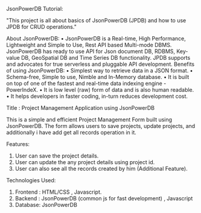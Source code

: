 JsonPowerDB Tutorial:

"This project is all about basics of JsonPowerDB (JPDB) and how to use JPDB for CRUD operations."

About JsonPowerDB:
     •	JsonPowerDB is a Real-time, High Performance, Lightweight and Simple to Use, Rest API based Multi-mode DBMS. JsonPowerDB has ready to use API for Json document DB, RDBMS, Key- 
       value DB, GeoSpatial DB and Time Series DB functionality. JPDB supports and advocates for true serverless and pluggable API development.
Benefits of using JsonPowerDB:
     •	Simplest way to retrieve data in a JSON format.
     •	Schema-free, Simple to use, Nimble and In-Memory database.
     •	It is built on top of one of the fastest and real-time data indexing engine - PowerIndeX.
     •	It is low level (raw) form of data and is also human readable.
     •	It helps developers in faster coding, in-turn reduces development cost.

Title : Project Management Application using JsonPowerDB

This is a simple and efficient Project Management Form built using JsonPowerDB. The form allows users to save projects, update projects, and additionally i have add get all records operation in it.

Features:
   1. User can save the project details.
   2. User can update the any project details using project id.
   3. User can also see all the records created by him (Additional Feature).

Technologies Used:
   1. Frontend : HTML/CSS , Javascript.
   2. Backend : JsonPowerDB (common js for fast development) , Javascript
   3. Database: JsonPowerDB

